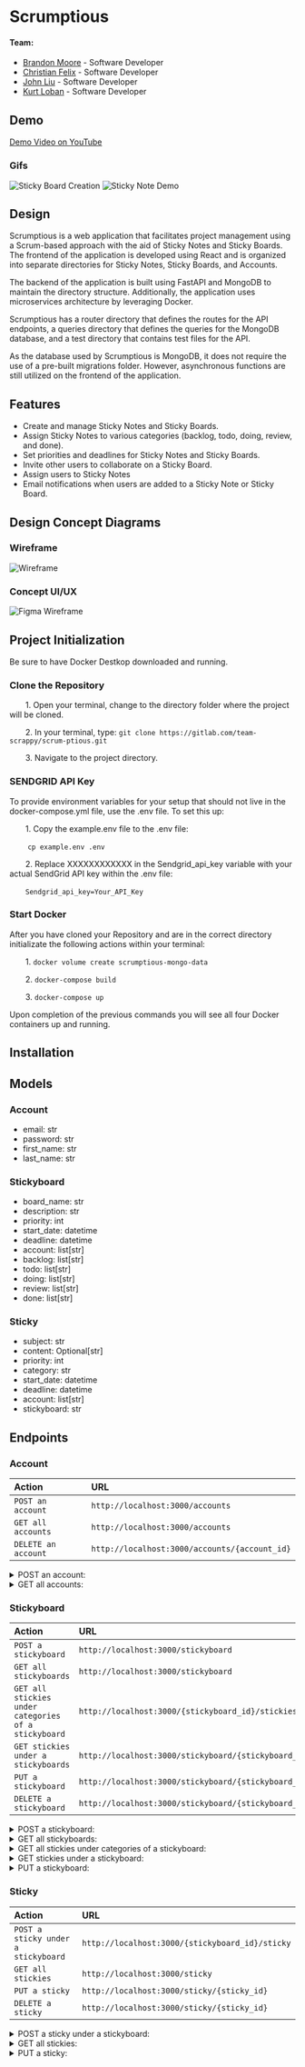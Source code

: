# Scrumptious

#### Team:

- [Brandon Moore](https://www.linkedin.com/in/brandon-moore-a055b71b1/) - Software Developer
- [Christian Felix](https://www.linkedin.com/in/christianfelix97/) - Software Developer
- [John Liu](https://www.linkedin.com/in/john-chaohui-liu/) - Software Developer
- [Kurt Loban](https://www.linkedin.com/in/kurtloban/) - Software Developer

## Demo

[Demo Video on YouTube](https://youtu.be/P0jsC40Bkt0)

### Gifs
![Sticky Board Creation](demo2.gif)
![Sticky Note Demo](demo3.gif)


## Design

Scrumptious is a web application that facilitates project management using a Scrum-based approach with the aid of Sticky Notes and Sticky Boards. The frontend of the application is developed using React and is organized into separate directories for Sticky Notes, Sticky Boards, and Accounts.

The backend of the application is built using FastAPI and MongoDB to maintain the directory structure. Additionally, the application uses microservices architecture by leveraging Docker.

Scrumptious has a router directory that defines the routes for the API endpoints, a queries directory that defines the queries for the MongoDB database, and a test directory that contains test files for the API.

As the database used by Scrumptious is MongoDB, it does not require the use of a pre-built migrations folder. However, asynchronous functions are still utilized on the frontend of the application.

## Features

- Create and manage Sticky Notes and Sticky Boards.
- Assign Sticky Notes to various categories (backlog, todo, doing, review, and done).
- Set priorities and deadlines for Sticky Notes and Sticky Boards.
- Invite other users to collaborate on a Sticky Board.
- Assign users to Sticky Notes
- Email notifications when users are added to a Sticky Note or Sticky Board.

## Design Concept Diagrams

### Wireframe
![Wireframe](Wireframe%20concept.svg)

### Concept UI/UX
![Figma Wireframe](Figma%20UIUX%20wireframe.jpg)

## Project Initialization

Be sure to have Docker Destkop downloaded and running.

### Clone the Repository

&ensp;&ensp;&ensp;&ensp;1. Open your terminal, change to the directory folder where the project will be cloned.

&ensp;&ensp;&ensp;&ensp;2. In your terminal, type: `git clone https://gitlab.com/team-scrappy/scrum-ptious.git`

&ensp;&ensp;&ensp;&ensp;3. Navigate to the project directory.

### SENDGRID API Key

To provide environment variables for your setup that should not live in the docker-compose.yml file, use the .env file. To set this up:

&ensp;&ensp;&ensp;&ensp;1. Copy the example.env file to the .env file:

&ensp;&ensp;&ensp;&ensp; `cp example.env .env`

&ensp;&ensp;&ensp;&ensp;2. Replace XXXXXXXXXXXX in the Sendgrid_api_key variable with your actual SendGrid API key within the .env file:

&ensp;&ensp;&ensp;&ensp;`Sendgrid_api_key=Your_API_Key`

### Start Docker

After you have cloned your Repository and are in the correct directory initializate the following actions within your terminal:

&ensp;&ensp;&ensp;&ensp;1. `docker volume create scrumptious-mongo-data`

&ensp;&ensp;&ensp;&ensp;2. `docker-compose build`

&ensp;&ensp;&ensp;&ensp;3. `docker-compose up`

Upon completion of the previous commands you will see all four Docker containers up and running.


## Installation

## Models
### Account
- email: str
- password: str
- first_name: str
- last_name: str
### Stickyboard
- board_name: str
- description: str
- priority: int
- start_date: datetime
- deadline: datetime
- account: list[str]
- backlog: list[str]
- todo: list[str]
- doing: list[str]
- review: list[str]
- done: list[str]
### Sticky
- subject: str
- content: Optional[str]
- priority: int
- category: str
- start_date: datetime
- deadline: datetime
- account: list[str]
- stickyboard: str
## Endpoints
### Account

| Action                   | URL                                                          |
|:-------------------------|:-------------------------------------------------------------|
| `POST an account`        | `http://localhost:3000/accounts`                    |
| `GET all accounts`            | `http://localhost:3000/accounts`                             |
| `DELETE an account` | `http://localhost:3000/accounts/{account_id}` |

<details>
<summary markdown="span">POST an account: </summary>

```
{
  "email": "test_account@test.com",
  "password": "test_password",
  "first_name": "Test_First_Name",
  "last_name": "Test_Last_Name"
}
```

</details>

<details>
<summary markdown="span">GET all accounts: </summary>

```
[
  {
    "email": "test_account@test.com",
    "first_name": "Test_First_Name",
    "last_name": "Test_Last_Name",
    "id": "644b0597b0b66163a004216a"
  }
]
```

</details>

### Stickyboard

| Action                                                      | URL                                                         |
|:------------------------------------------------------------|:------------------------------------------------------------|
| `POST a stickyboard`                                        | `http://localhost:3000/stickyboard`                         |
| `GET all stickyboards`                                           | `http://localhost:3000/stickyboard`                         |
| `GET all stickies under categories of a stickyboard`            | `http://localhost:3000/{stickyboard_id}/stickies`           |
| `GET stickies under a stickyboards`                             | `http://localhost:3000/stickyboard/{stickyboard_id}/sticky` |
| `PUT a stickyboard`                                           | `http://localhost:3000/stickyboard/{stickyboard_id}`                  |
| `DELETE a stickyboard`                                      | `http://localhost:3000/stickyboard/{stickyboard_id}`        |

<details>
<summary markdown="span">POST a stickyboard: </summary>

```
{
  "board_name": "Test_Stickyboard_Board_Name",
  "description": "Test_Stickyboard_Description",
  "priority": 1,
  "start_date": "2023-04-27T23:01:04.911Z",
  "deadline": "2023-04-27T23:01:04.911Z",
  "account": [
    "644b0597b0b66163a004216a"
  ],
  "backlog": [],
  "todo": [],
  "doing": [],
  "review": [],
  "done": []
}
```

</details>

<details>
<summary markdown="span">GET all stickyboards: </summary>

```
[
  {
    "board_name": "Test_Stickyboard_Board_Name",
    "description": "Test_Stickyboard_Description",
    "priority": 1,
    "start_date": "2023-04-27T23:01:04.911000",
    "deadline": "2023-04-27T23:01:04.911000",
    "account": [
      "644b0597b0b66163a004216a"
    ],
    "backlog": [],
    "todo": [],
    "doing": [],
    "review": [],
    "done": [],
    "id": "644b05d6b0b66163a004216b"
  }
]
```

</details>

<details>
<summary markdown="span">GET all stickies under categories of a stickyboard: </summary>

```
{
  "backlog": [],
  "todo": [],
  "review": [],
  "doing": [
    {
      "subject": "Test_Sticky_Subject",
      "content": "Test_Sticky_Content",
      "priority": 1,
      "category": "doing",
      "start_date": "2023-04-27T22:25:24.238000",
      "deadline": "2023-04-27T22:25:24.238000",
      "account": [
        "644b0597b0b66163a004216a"
      ],
      "append": false,
      "stickyboard": "644b05d6b0b66163a004216b",
      "id": "644b06dab0b66163a004216c"
    }
  ],
  "done": []
}
```

</details>

<details>
<summary markdown="span">GET stickies under a stickyboard: </summary>

```
[
  {
    "subject": "Test_Sticky_Subject",
    "content": "Test_Sticky_Content",
    "priority": 1,
    "category": "doing",
    "start_date": "2023-04-27T22:25:24.238000",
    "deadline": "2023-04-27T22:25:24.238000",
    "account": [
      "644b0597b0b66163a004216a"
    ],
    "append": false,
    "stickyboard": "644b05d6b0b66163a004216b",
    "id": "644b06dab0b66163a004216c"
  }
]
```

</details>

<details>
<summary markdown="span">PUT a stickyboard: </summary>

```
{
  "board_name": "Test_Stickyboard_Board_Name_Update",
  "description": "Test_Stickyboard_Description_Update",
  "priority": 1,
  "start_date": "2023-04-27T23:01:04.911Z",
  "deadline": "2023-04-27T23:01:04.911Z",
  "account": [
    "644b0597b0b66163a004216a"
  ],
  "backlog": [],
  "todo": [],
  "doing": [],
  "review": [],
  "done": []
}
```

</details>

### Sticky

| Action                              | URL                                                      |
|:------------------------------------|:---------------------------------------------------------|
| `POST a sticky under a stickyboard` | `http://localhost:3000/{stickyboard_id}/sticky`          |
| `GET all stickies`                       | `http://localhost:3000/sticky`                           |
| `PUT a sticky`                         | `http://localhost:3000/sticky/{sticky_id}` |
| `DELETE a sticky`                   | `http://localhost:3000/sticky/{sticky_id}`                  |

<details>
<summary markdown="span">POST a sticky under a stickyboard: </summary>

```
{
  "subject": "Test_Sticky_Subject",
  "content": "Test_Sticky_Content",
  "priority": 1,
  "category": "doing",
  "start_date": "2023-04-27T22:25:24.238Z",
  "deadline": "2023-04-27T22:25:24.238Z",
  "account": [
    "644b0597b0b66163a004216a"
  ],
  "append": false
}
```

</details>

<details>
<summary markdown="span">GET all stickies: </summary>

```
[
  {
    "subject": "Test_Sticky_Subject",
    "content": "Test_Sticky_Content",
    "priority": 1,
    "category": "doing",
    "start_date": "2023-04-27T22:25:24.238000",
    "deadline": "2023-04-27T22:25:24.238000",
    "account": [
      "644b0597b0b66163a004216a"
    ],
    "append": false,
    "stickyboard": "644b05d6b0b66163a004216b",
    "id": "644b06dab0b66163a004216c"
  }
]
```

</details>

<details>
<summary markdown="span">PUT a sticky: </summary>

```
{
  "subject": "Test_Sticky_Subject_Update",
  "content": "Test_Sticky_Content_Update",
  "priority": 1,
  "category": "doing",
  "start_date": "2023-04-27T22:25:24.238Z",
  "deadline": "2023-04-27T22:25:24.238Z",
  "account": [
    "644b0597b0b66163a004216a"
  ],
  "stickyboard": "644b05d6b0b66163a004216b"
}
```

</details>
